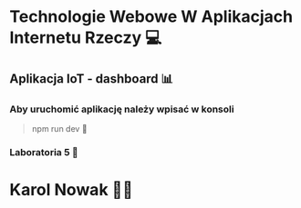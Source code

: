 # Technologie Webowe W Aplikacjach Internetu Rzeczy :computer:
## Aplikacja IoT - dashboard :bar_chart:

### Aby uruchomić aplikację należy wpisać w konsoli
> npm run dev :rocket:

### Laboratoria 5 :microscope:

# Karol Nowak :man_technologist:
